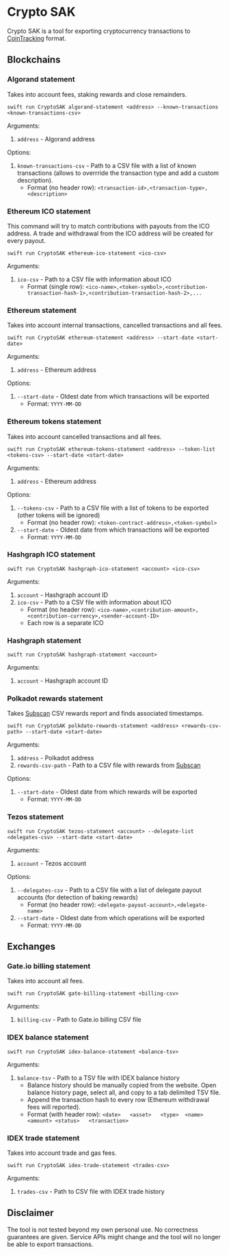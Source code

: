 # Crypto SAK

Crypto SAK is a tool for exporting cryptocurrency transactions to [CoinTracking](https://cointracking.info/) format.

## Blockchains

### Algorand statement

Takes into account fees, staking rewards and close remainders.

```shell
swift run CryptoSAK algorand-statement <address> --known-transactions <known-transactions-csv>
```

Arguments:

1. `address` - Algorand address

Options:

1. `known-transactions-csv` - Path to a CSV file with a list of known transactions (allows to overrride the transaction type and add a custom description).
    - Format (no header row): `<transaction-id>,<transaction-type>,<description>`

### Ethereum ICO statement

This command will try to match contributions with payouts from the ICO address. A trade and withdrawal  from the ICO address will be created for every payout.

```shell
swift run CryptoSAK ethereum-ico-statement <ico-csv>
```

Arguments:

1. `ico-csv` - Path to a CSV file with information about ICO
    - Format (single row): `<ico-name>,<token-symbol>,<contribution-transaction-hash-1>,<contribution-transaction-hash-2>,...`

### Ethereum statement

Takes into account internal transactions, cancelled transactions and all fees.

```shell
swift run CryptoSAK ethereum-statement <address> --start-date <start-date>
```

Arguments:

1. `address` - Ethereum address

Options:

1. `--start-date` - Oldest date from which transactions will be exported
    - Format: `YYYY-MM-DD`

### Ethereum tokens statement

Takes into account cancelled transactions and all fees.

```shell
swift run CryptoSAK ethereum-tokens-statement <address> --token-list <tokens-csv> --start-date <start-date>
```

Arguments:

1. `address` - Ethereum address

Options:

1. `--tokens-csv` - Path to a CSV file with a list of tokens to be exported (other tokens will be ignored)
   - Format (no header row): `<token-contract-address>,<token-symbol>`
2. `--start-date` - Oldest date from which transactions will be exported
   - Format: `YYYY-MM-DD`

### Hashgraph ICO statement

```shell
swift run CryptoSAK hashgraph-ico-statement <account> <ico-csv>
```

Arguments:

1. `account` - Hashgraph account ID
2. `ico-csv` - Path to a CSV file with information about ICO
    - Format (no header row): `<ico-name>,<contribution-amount>,<contribution-currency>,<sender-account-ID>`
    - Each row is a separate ICO

### Hashgraph statement

```shell
swift run CryptoSAK hashgraph-statement <account>
```

Arguments:

1. `account` - Hashgraph account ID

### Polkadot rewards statement

Takes [Subscan](https://polkadot.subscan.io/) CSV rewards report and finds associated timestamps.

```shell
swift run CryptoSAK polkdato-rewards-statement <address> <rewards-csv-path> --start-date <start-date>
```

Arguments:

1. `address` - Polkadot address
2. `rewards-csv-path` - Path to a CSV file with rewards from [Subscan](https://polkadot.subscan.io/) 

Options:

1. `--start-date` - Oldest date from which rewards will be exported
   - Format: `YYYY-MM-DD`

### Tezos statement

```shell
swift run CryptoSAK tezos-statement <account> --delegate-list <delegates-csv> --start-date <start-date>
```

Arguments:

1. `account` - Tezos account

Options:

1. `--delegates-csv` - Path to a CSV file with a list of delegate payout accounts (for detection of baking rewards)
   - Format (no header row): `<delegate-payout-account>,<delegate-name>`
2. `--start-date` - Oldest date from which operations will be exported
   - Format: `YYYY-MM-DD`

## Exchanges

### Gate.io billing statement

Takes into account all fees.

```shell
swift run CryptoSAK gate-billing-statement <billing-csv>
```

Arguments:

1. `billing-csv` - Path to Gate.io billing CSV file

### IDEX balance statement

```shell
swift run CryptoSAK idex-balance-statement <balance-tsv>
```

Arguments:

1. `balance-tsv` - Path to a TSV file with IDEX balance history
    - Balance history should be manually copied from the website. Open balance history page, select all, and copy to a tab delimited TSV file.
    - Append the transaction hash to every row (Ethereum withdrawal fees will reported).
    - Format (with header row): `<date>   <asset>	<type>	<name>	<amount> <status>	<transaction>`

### IDEX trade statement

Takes into account trade and gas fees.

```shell
swift run CryptoSAK idex-trade-statement <trades-csv>
```

Arguments:

1. `trades-csv` - Path to CSV file with IDEX trade history

## Disclaimer

The tool is not tested beyond my own personal use. No correctness guarantees are given. Service APIs might change and the tool will no longer be able to export transactions.
